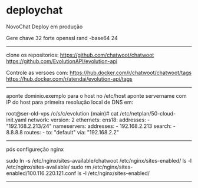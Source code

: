 # deploychat
NovoChat Deploy em produção

Gere chave 32 forte
openssl rand -base64 24
__________________
clone os repositorios:
https://github.com/chatwoot/chatwoot
https://github.com/EvolutionAPI/evolution-api

Controle as versoes com:
https://hub.docker.com/r/chatwoot/chatwoot/tags
https://hub.docker.com/r/atendai/evolution-api/tags
__________________
aponte dominio.exemplo para o host no /etc/host
aponte servername com IP do host para primeira resolução local de DNS em:

root@ser-old-vps /o/s/c/evolution (main)# cat /etc/netplan/50-cloud-init.yaml 
network:
  version: 2
  ethernets:
    ens18:
      addresses:
      - "192.168.2.213/24"
      nameservers:
        addresses:
        - 192.168.2.213
        search:
        - 8.8.8.8
      routes:
      - to: "default"
        via: "192.168.2.2"
        
__________________
pós configureção nginx

sudo ln -s /etc/nginx/sites-available/chatwoot /etc/nginx/sites-enabled/
ls -l /etc/nginx/sites-available/
sudo rm /etc/nginx/sites-enabled/100.116.220.121.conf
ls -l /etc/nginx/sites-enabled/
___________________
